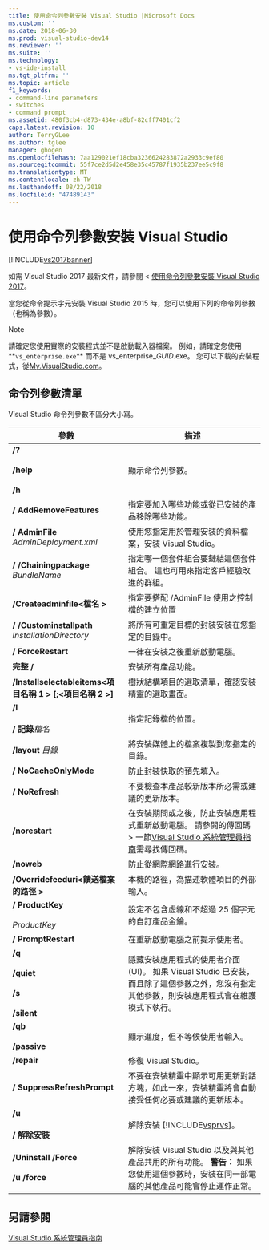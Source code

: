 ```yaml
---
title: 使用命令列參數安裝 Visual Studio |Microsoft Docs
ms.custom: ''
ms.date: 2018-06-30
ms.prod: visual-studio-dev14
ms.reviewer: ''
ms.suite: ''
ms.technology:
- vs-ide-install
ms.tgt_pltfrm: ''
ms.topic: article
f1_keywords:
- command-line parameters
- switches
- command prompt
ms.assetid: 480f3cb4-d873-434e-a8bf-82cff7401cf2
caps.latest.revision: 10
author: TerryGLee
ms.author: tglee
manager: ghogen
ms.openlocfilehash: 7aa129021ef18cba3236624283872a2933c9ef80
ms.sourcegitcommit: 55f7ce2d5d2e458e35c45787f1935b237ee5c9f8
ms.translationtype: MT
ms.contentlocale: zh-TW
ms.lasthandoff: 08/22/2018
ms.locfileid: "47489143"
---
```

# <a name="use-command-line-parameters-to-install-visual-studio"></a>使用命令列參數安裝 Visual Studio
[!INCLUDE[vs2017banner](../includes/vs2017banner.md)]

如需 Visual Studio 2017 最新文件，請參閱 <<c0> [ 使用命令列參數安裝 Visual Studio 2017](https://docs.microsoft.com/visualstudio/install/use-command-line-parameters-to-install-visual-studio)。

當您從命令提示字元安裝 Visual Studio 2015 時，您可以使用下列的命令列參數 （也稱為參數）。  
  
> [!NOTE]
>  請確定您使用實際的安裝程式並不是啟動載入器檔案。 例如，請確定您使用**`vs_enterprise.exe`** 而不是 vs_enterprise_*GUID*.exe。 您可以下載的安裝程式，從[My.VisualStudio.com](https://my.visualstudio.com/downloads?q=visual%20studio%20enterprise%202015)。  
  
## <a name="list-of-command-line-parameters"></a>命令列參數清單  
 Visual Studio 命令列參數不區分大小寫。  
  
|參數|描述|  
|---------------|-----------------|  
|**/?**<br /><br /> **/help**<br /><br /> **/h**|顯示命令列參數。|  
|**/ AddRemoveFeatures**|指定要加入哪些功能或從已安裝的產品移除哪些功能。|  
|**/ AdminFile** *AdminDeployment.xml*|使用您指定用於管理安裝的資料檔案，安裝 Visual Studio。|  
|**/ /Chainingpackage** *BundleName*|指定哪一個套件組合要鏈結這個套件組合。 這也可用來指定客戶經驗改進的群組。|  
|**/Createadminfile\<檔名 >**|指定要搭配 /AdminFile 使用之控制檔的建立位置|  
|**/ /Custominstallpath** *InstallationDirectory*|將所有可重定目標的封裝安裝在您指定的目錄中。|  
|**/ ForceRestart**|一律在安裝之後重新啟動電腦。|  
|**完整 /**|安裝所有產品功能。|  
|**/Installselectableitems\<項目名稱 1 > [;\<項目名稱 2 >]**|樹狀結構項目的選取清單，確認安裝精靈的選取畫面。|  
|**/l**<br /><br /> **/ 記錄***檔名*|指定記錄檔的位置。|  
|**/layout** *目錄*|將安裝媒體上的檔案複製到您指定的目錄。|  
|**/ NoCacheOnlyMode**|防止封裝快取的預先填入。|  
|**/ NoRefresh**|不要檢查本產品較新版本所必需或建議的更新版本。|  
|**/norestart**|在安裝期間或之後，防止安裝應用程式重新啟動電腦。 請參閱的傳回碼 > 一節[Visual Studio 系統管理員指南](../install/visual-studio-administrator-guide.md)需尋找傳回碼。|  
|**/noweb**|防止從網際網路進行安裝。|  
|**/Overridefeeduri\<饋送檔案的路徑 >**|本機的路徑，為描述軟體項目的外部輸入。|  
|**/ ProductKey**<br /><br /> *ProductKey*|設定不包含虛線和不超過 25 個字元的自訂產品金鑰。|  
|**/ PromptRestart**|在重新啟動電腦之前提示使用者。|  
|**/q**<br /><br /> **/quiet**<br /><br /> **/s**<br /><br /> **/silent**|隱藏安裝應用程式的使用者介面 (UI)。 如果 Visual Studio 已安裝，而且除了這個參數之外，您沒有指定其他參數，則安裝應用程式會在維護模式下執行。|  
|**/qb**<br /><br /> **/passive**|顯示進度，但不等候使用者輸入。|  
|**/repair**|修復 Visual Studio。|  
|**/ SuppressRefreshPrompt**|不要在安裝精靈中顯示可用更新對話方塊，如此一來，安裝精靈將會自動接受任何必要或建議的更新版本。|  
|**/u**<br /><br /> **/ 解除安裝**|解除安裝 [!INCLUDE[vsprvs](../includes/vsprvs-md.md)]。|  
|**/Uninstall /Force**<br /><br /> **/u /force**|解除安裝 Visual Studio 以及與其他產品共用的所有功能。 **警告：** 如果您使用這個參數時，安裝在同一部電腦的其他產品可能會停止運作正常。|  
  
## <a name="see-also"></a>另請參閱  
 [Visual Studio 系統管理員指南](../install/visual-studio-administrator-guide.md)
